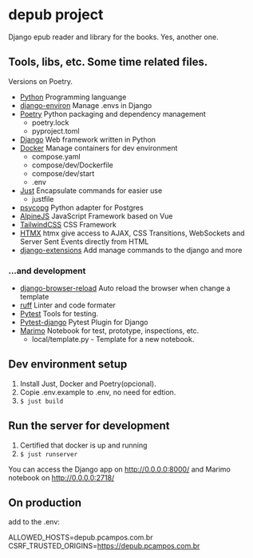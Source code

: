 # depub project

Django epub reader and library for the books. Yes, another one.

## Tools, libs, etc. Some time related files.

Versions on Poetry.

- [Python](https://www.python.org/) Programming languange
- [django-environ](https://django-environ.readthedocs.io) Manage .envs in Django
- [Poetry](https://python-poetry.org/) Python packaging and dependency management
    - poetry.lock
    - pyproject.toml
- [Django](https://www.djangoproject.com/) Web framework written in Python
- [Docker](https://www.docker.com/) Manage containers for dev environment
    - compose.yaml
    - compose/dev/Dockerfile
    - compose/dev/start
    - .env
- [Just](https://just.systems/) Encapsulate commands for easier use
    - justfile
- [psycopg](https://www.psycopg.org/) Python adapter for Postgres
- [AlpineJS](https://alpinejs.dev/) JavaScript Framework based on Vue
- [TailwindCSS](https://tailwindcss.com/) CSS Framework
- [HTMX](https://htmx.org/) htmx give access to AJAX, CSS Transitions, WebSockets and Server Sent Events directly from HTML
- [django-extensions](https://django-extensions.readthedocs.io/en/latest/) Add manage commands to the django and more 

### ...and development

- [django-browser-reload](https://github.com/adamchainz/django-browser-reload) Auto reload the browser when change a template 
- [ruff](https://docs.astral.sh/ruff/) Linter and code formater 
- [Pytest](https://docs.pytest.org/en/8.0.x/) Tools for testing.
- [Pytest-django](https://pytest-django.readthedocs.io/en/latest/) Pytest Plugin for Django
- [Marimo](https://marimo.io/) Notebook for test, prototype, inspections, etc.
  - local/template.py - Template for a new notebook.
## Dev environment setup

1. Install Just, Docker and Poetry(opcional).
2. Copie .env.example to .env, no need for edtion. 
3. `$ just build`

## Run the server for development

1. Certified that docker is up and running
2. `$ just runserver`

You can access the Django app on http://0.0.0.0:8000/ and Marimo notebook on http://0.0.0.0:2718/

## On production
add to the .env:

ALLOWED_HOSTS=depub.pcampos.com.br
CSRF_TRUSTED_ORIGINS=https://depub.pcampos.com.br

